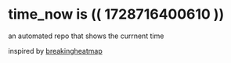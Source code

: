 # time_now is (( 1728716400610 ))

an automated repo that shows the currnent time

inspired by [breakingheatmap](https://github.com/breakingheatmap/breakingheatmap)
